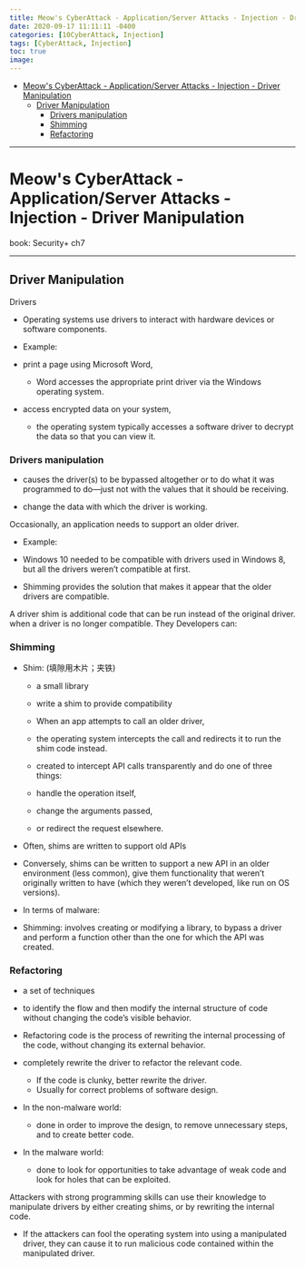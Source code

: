 ```yaml
---
title: Meow's CyberAttack - Application/Server Attacks - Injection - Driver Manipulation
date: 2020-09-17 11:11:11 -0400
categories: [10CyberAttack, Injection]
tags: [CyberAttack, Injection]
toc: true
image:
---
```


- [Meow's CyberAttack - Application/Server Attacks - Injection - Driver Manipulation](#meows-cyberattack---applicationserver-attacks---injection---driver-manipulation)
  - [Driver Manipulation](#driver-manipulation)
    - [Drivers manipulation](#drivers-manipulation)
    - [Shimming](#shimming)
    - [Refactoring](#refactoring)

---

# Meow's CyberAttack - Application/Server Attacks - Injection - Driver Manipulation

book: Security+ ch7

<font color=LightSlateBlue></font>
<font color=OrangeRed></font>

---

## Driver Manipulation

Drivers

- Operating systems use drivers to interact with hardware devices or software components.

- Example:

- print a page using Microsoft Word,
  - Word accesses the appropriate print driver via the Windows operating system.

- access encrypted data on your system,
  - the operating system typically accesses a software driver to decrypt the data so that you can view it.

### Drivers manipulation

- causes the driver(s) to be bypassed altogether or to do what it was programmed to do—just not with the values that it should be receiving.

- change the data with which the driver is working.



Occasionally, an application needs to support an older driver.

- Example:

- Windows 10 needed to be compatible with drivers used in Windows 8, but all the drivers weren’t compatible at first.

- Shimming provides the solution that makes it appear that the older drivers are compatible.


A driver shim is additional code that can be run instead of the original driver.
when a driver is no longer compatible. They Developers can:

### Shimming

- Shim: (填隙用木片；夹铁)
  - a small library
  - write a shim to provide compatibility
  - When an app attempts to call an older driver,
  - the operating system intercepts the call and redirects it to run the shim code instead.

  - created to intercept API calls transparently and do one of three things:
  - handle the operation itself,
  - change the arguments passed,
  - or redirect the request elsewhere.

- Often, shims are written to support old APIs

- Conversely, shims can be written to support a new API in an older environment (less common), give them functionality that weren’t originally written to have (which they weren’t developed, like run on OS versions).

- In terms of malware:

- Shimming: involves creating or modifying a library, to bypass a driver and perform a function other than the one for which the API was created.


### Refactoring

- a set of techniques

- to identify the flow and then modify the internal structure of code without changing the code’s visible behavior.

- Refactoring code is the process of rewriting the internal processing of the code, without changing its external behavior.

- completely rewrite the driver to refactor the relevant code.
  - If the code is clunky, better rewrite the driver.
  - Usually for correct problems of software design.


- In the non-malware world:
  - done in order to improve the design, to remove unnecessary steps, and to create better code.

- In the malware world:
  - done to look for opportunities to take advantage of weak code and look for holes that can be exploited.


Attackers with strong programming skills can use their knowledge to manipulate drivers by either creating shims, or by rewriting the internal code.

- If the attackers can fool the operating system into using a manipulated driver, they can cause it to run malicious code contained within the manipulated driver.
